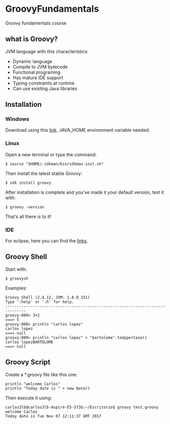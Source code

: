 # GroovyFundamentals
Groovy fundamentals course

## what is Groovy?
JVM language with this characteristics:
- Dynamic language
- Compile to JVM bytecode
- Functional programing
- Has mature IDE support
- Typing constraints at runtime
- Can use existing Java libraries

## Installation

### Windows
Download using this [link](http://groovy-lang.org/download.html). JAVA_HOME environment variable needed.

### Linux
Open a new terminal or type the command:
```
$ source "$HOME/.sdkman/bin/sdkman-init.sh"
```
Then install the latest stable Groovy:
```
$ sdk install groovy
```
After installation is complete and you’ve made it your default version, test it with:
```
$ groovy -version
```
That’s all there is to it!

### IDE
For eclipse, here you can find the [links](https://github.com/groovy/groovy-eclipse/wiki).

## Groovy Shell
Start with:
```
$ groovysh
```
Examples:
```
Groovy Shell (2.4.12, JVM: 1.8.0_151)
Type ':help' or ':h' for help.
-------------------------------------------------------------------------------
groovy:000> 3+2
===> 5
groovy:000> println "carlos lopez"
carlos lopez
===> null
groovy:000> println "carlos lopez" + "bartolome".toUpperCase()
carlos lopezBARTOLOME
===> null
```

## Groovy Script
Create a *.groovy file like this one:
```
println "welcome Carlos"
println "Today date is " + new Date() 
```
Then execute it using:
```
carlos3lb@carlos3lb-Aspire-E5-573G:~/Escritorio$ groovy test.groovy
welcome Carlos
Today date is Tue Nov 07 12:11:37 GMT 2017
```




